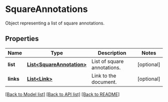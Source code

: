 ﻿
# SquareAnnotations
Object representing a list of square annotations.

## Properties
Name | Type | Description | Notes
------------ | ------------- | ------------- | -------------
**list** | [**List&lt;SquareAnnotation&gt;**](SquareAnnotation.md) | List of square annotations. | [optional]
**links** | [**List&lt;Link&gt;**](Link.md) | Link to the document. | [optional]


[[Back to Model list]](../README.md#documentation-for-models) [[Back to API list]](../README.md#documentation-for-api-endpoints) [[Back to README]](../README.md)


